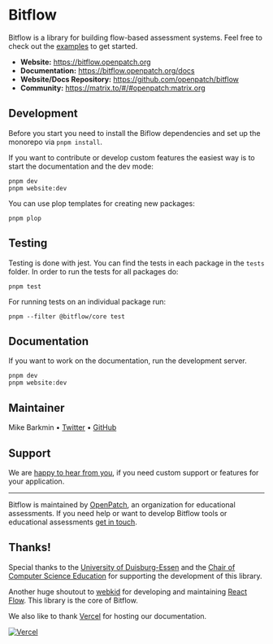 # Bitflow

Bitflow is a library for building flow-based assessment systems. Feel free to check out the [examples](https://github.com/openpatch/bitflow/tree/main/examples/) to get started.

- **Website:** https://bitflow.openpatch.org
- **Documentation:** https://bitflow.openpatch.org/docs
- **Website/Docs Repository:** https://github.com/openpatch/bitflow
- **Community:** https://matrix.to/#/#openpatch:matrix.org

## Development

Before you start you need to install the Biflow dependencies and set up the monorepo via `pnpm install`.

If you want to contribute or develop custom features the easiest way is to start the documentation and the dev mode:

```
pnpm dev
pnpm website:dev
```

You can use plop templates for creating new packages:

```
pnpm plop
```

## Testing

Testing is done with jest. You can find the tests in each package in the `tests` folder. In order to run the tests for all packages do:

```
pnpm test
```

For running tests on an individual package run:

```
pnpm --filter @bitflow/core test
```

## Documentation

If you want to work on the documentation, run the
development server.

```
pnpm dev
pnpm website:dev
```

## Maintainer

Mike Barkmin • [Twitter](https://twitter.com/mikebarkmin) • [GitHub](https://github.com/mikebarkmin/)

## Support

We are [happy to hear from you](mailto:contact@openpatch.org), if you need custom support or features for your application.

---

Bitflow is maintained by [OpenPatch](https://openpatch.org), an organization for educational assessments. If you need help or want to develop Bitflow tools or educational assessments [get in touch](mailto:contact@openpatch.org).

## Thanks!

Special thanks to the [University of Duisburg-Essen](https://uni-due.de) and the [Chair of Computer Science Education](https://www.ddi.wiwi.uni-due.de/) for supporting the development of this library.

Another huge shoutout to [webkid](https://webkid.io/) for developing and maintaining [React Flow](https://github.com/wbkd/react-flow/). This library is the core of Bitflow.

We also like to thank [Vercel](https://vercel.com) for hosting our documentation.

[![Vercel](https://www.datocms-assets.com/31049/1618983297-powered-by-vercel.svg)](https://vercel.com?utm_source=openpatch&utm_campaign=oss)
